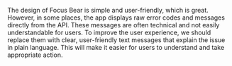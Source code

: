 The design of Focus Bear is simple and user-friendly, which is great. However, in some places, the app displays raw error codes and messages directly from the API. These messages are often technical and not easily understandable for users. To improve the user experience, we should replace them with clear, user-friendly text messages that explain the issue in plain language. This will make it easier for users to understand and take appropriate action.

